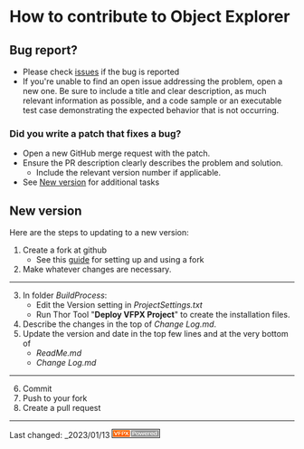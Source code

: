 # How to contribute to Object Explorer

## Bug report?
- Please check [issues](https://github.com/VFPX/ObjectExplorer/issues) if the bug is reported
- If you're unable to find an open issue addressing the problem, open a new one. Be sure to include a title and clear description, as much relevant information as possible, and a code sample or an executable test case demonstrating the expected behavior that is not occurring.

### Did you write a patch that fixes a bug?
- Open a new GitHub merge request with the patch.
- Ensure the PR description clearly describes the problem and solution.
  - Include the relevant version number if applicable.
- See [New version](#new-version) for additional tasks

## New version
Here are the steps to updating to a new version:

1. Create a fork at github
   - See this [guide](https://www.dataschool.io/how-to-contribute-on-github/) for setting up and using a fork
2. Make whatever changes are necessary.
---
3. In folder _BuildProcess_:
   - Edit the Version setting in _ProjectSettings.txt_
   - Run Thor Tool "**Deploy VFPX Project**" to create the installation files.
3. Describe the changes in the top of _Change Log.md_.
3. Update the version and date in the top few lines and at the very bottom of 
    * _ReadMe.md_ 
    * _Change Log.md_
---
6. Commit
9. Push to your fork
10. Create a pull request

----

Last changed: _2023/01/13 ![Picture](vfpxpoweredby_alternative.gif)